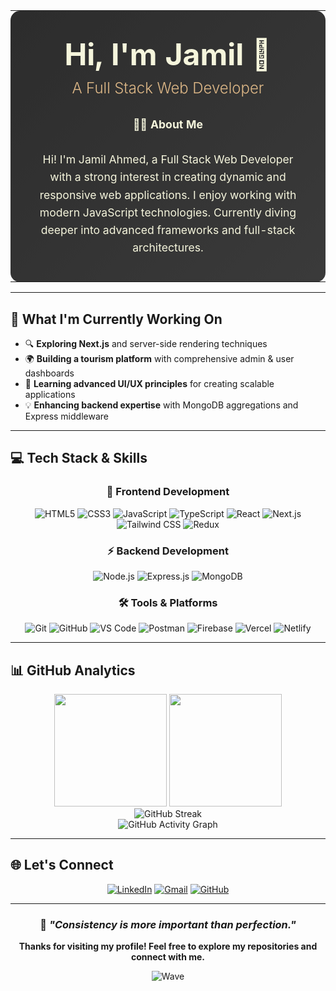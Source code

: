 <div align="center">
  
  <table width="100%" style="border: none;">
    <tr>
      <td style="background: linear-gradient(135deg, #2c2c2c 0%, #3a3a3a 100%); padding: 40px; border-radius: 15px; border: none;">
        <h1 align="center" style="color: #f5f5dc; margin: 0; font-size: 3em; font-weight: bold;">
          Hi, I'm Jamil 👋
        </h1>
        <h3 align="center" style="color: #deb887; margin: 10px 0 30px 0; font-size: 1.5em; font-weight: 300;">
          A Full Stack Web Developer
        </h3>
        <p align="center" style="color: #f5f5dc; font-size: 1.1em; line-height: 1.6; max-width: 600px; margin: 0 auto;">
          <strong>🧑‍💻 About Me</strong><br><br>
          Hi! I'm Jamil Ahmed, a Full Stack Web Developer with a strong interest in creating dynamic and responsive web applications. I enjoy working with modern JavaScript technologies. Currently diving deeper into advanced frameworks and full-stack architectures.
        </p>
      </td>
    </tr>
  </table>
  
</div>

---

## 🚀 What I'm Currently Working On

- 🔍 **Exploring Next.js** and server-side rendering techniques
- 🌍 **Building a tourism platform** with comprehensive admin & user dashboards
- 🧩 **Learning advanced UI/UX principles** for creating scalable applications
- 💡 **Enhancing backend expertise** with MongoDB aggregations and Express middleware

---

## 💻 Tech Stack & Skills

<div align="center">

### 🎨 Frontend Development

![HTML5](https://img.shields.io/badge/HTML5-E34F26?style=for-the-badge&logo=html5&logoColor=white)
![CSS3](https://img.shields.io/badge/CSS3-1572B6?style=for-the-badge&logo=css3&logoColor=white)
![JavaScript](https://img.shields.io/badge/JavaScript-F7DF1E?style=for-the-badge&logo=javascript&logoColor=black)
![TypeScript](https://img.shields.io/badge/TypeScript-007ACC?style=for-the-badge&logo=typescript&logoColor=white)
![React](https://img.shields.io/badge/React-20232A?style=for-the-badge&logo=react&logoColor=61DAFB)
![Next.js](https://img.shields.io/badge/Next.js-000000?style=for-the-badge&logo=next.js&logoColor=white)
![Tailwind CSS](https://img.shields.io/badge/Tailwind_CSS-38B2AC?style=for-the-badge&logo=tailwind-css&logoColor=white)
![Redux](https://img.shields.io/badge/Redux-593D88?style=for-the-badge&logo=redux&logoColor=white)

### ⚡ Backend Development

![Node.js](https://img.shields.io/badge/Node.js-43853D?style=for-the-badge&logo=node.js&logoColor=white)
![Express.js](https://img.shields.io/badge/Express.js-404D59?style=for-the-badge&logo=express&logoColor=white)
![MongoDB](https://img.shields.io/badge/MongoDB-4EA94B?style=for-the-badge&logo=mongodb&logoColor=white)

### 🛠️ Tools & Platforms

![Git](https://img.shields.io/badge/Git-F05032?style=for-the-badge&logo=git&logoColor=white)
![GitHub](https://img.shields.io/badge/GitHub-100000?style=for-the-badge&logo=github&logoColor=white)
![VS Code](https://img.shields.io/badge/VS_Code-007ACC?style=for-the-badge&logo=visual-studio-code&logoColor=white)
![Postman](https://img.shields.io/badge/Postman-FF6C37?style=for-the-badge&logo=postman&logoColor=white)
![Firebase](https://img.shields.io/badge/Firebase-039BE5?style=for-the-badge&logo=firebase&logoColor=white)
![Vercel](https://img.shields.io/badge/Vercel-000000?style=for-the-badge&logo=vercel&logoColor=white)
![Netlify](https://img.shields.io/badge/Netlify-00C7B7?style=for-the-badge&logo=netlify&logoColor=white)

</div>

---

## 📊 GitHub Analytics

<div align="center">
  
  <img height="180em" src="https://github-readme-stats.vercel.app/api?username=What6499&show_icons=true&theme=tokyonight&hide_border=true&count_private=true" />
  <img height="180em" src="https://github-readme-stats.vercel.app/api/top-langs/?username=What6499&layout=compact&theme=tokyonight&hide_border=true" />
  
</div>

<div align="center">
  
  <img src="https://github-readme-streak-stats.herokuapp.com?user=What6499&theme=tokyonight&hide_border=true" alt="GitHub Streak" />
  
</div>

<div align="center">
  
  <img src="https://github-readme-activity-graph.vercel.app/graph?username=What6499&theme=tokyo-night&hide_border=true" alt="GitHub Activity Graph" />
  
</div>

---

## 🌐 Let's Connect

<div align="center">
  
  [![LinkedIn](https://img.shields.io/badge/LinkedIn-0077B5?style=for-the-badge&logo=linkedin&logoColor=white)](https://www.linkedin.com/in/jamil-ahmed201)
  [![Gmail](https://img.shields.io/badge/Gmail-D14836?style=for-the-badge&logo=gmail&logoColor=white)](mailto:what6499@gmail.com)
  [![GitHub](https://img.shields.io/badge/GitHub-100000?style=for-the-badge&logo=github&logoColor=white)](https://github.com/What6499)
  
</div>

---

<div align="center">
  
  ### 💫 *"Consistency is more important than perfection."*
  
  **Thanks for visiting my profile! Feel free to explore my repositories and connect with me.**
  
  ![Wave](https://raw.githubusercontent.com/mayhemantt/mayhemantt/Update/svg/Bottom.svg)
  
</div>
